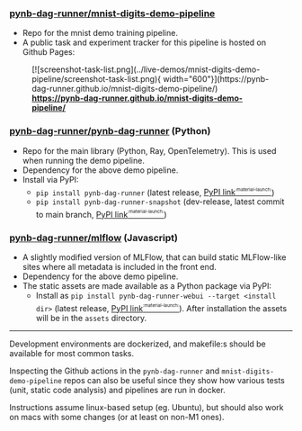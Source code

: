 ### [pynb-dag-runner/mnist-digits-demo-pipeline](https://github.com/pynb-dag-runner/mnist-digits-demo-pipeline)
 - Repo for the mnist demo training pipeline.
 - A public task and experiment tracker for this pipeline is hosted on Github Pages:
<figure markdown>
  [![screenshot-task-list.png](../live-demos/mnist-digits-demo-pipeline/screenshot-task-list.png){ width="600"}](https://pynb-dag-runner.github.io/mnist-digits-demo-pipeline/)
  <figcaption>
  <b><a href="https://pynb-dag-runner.github.io/mnist-digits-demo-pipeline/">
  https://pynb-dag-runner.github.io/mnist-digits-demo-pipeline/
  </a></b>
  </figcaption>
</figure>


### [pynb-dag-runner/pynb-dag-runner](https://github.com/pynb-dag-runner/pynb-dag-runner) (Python)
 - Repo for the main library (Python, Ray, OpenTelemetry). This is used when running the demo pipeline.
 - Dependency for the above demo pipeline.
 - Install via PyPI:
     - `pip install pynb-dag-runner` (latest release, [PyPI link<sup><sup><sub>:material-launch:</sub></sup></sup>](https://pypi.org/project/pynb-dag-runner))
     - `pip install pynb-dag-runner-snapshot` (dev-release, latest commit to main branch, [PyPI link<sup><sup><sub>:material-launch:</sub></sup></sup>](https://pypi.org/project/pynb-dag-runner-snapshot))

### [pynb-dag-runner/mlflow](https://github.com/pynb-dag-runner/mlflow) (Javascript)
 - A slightly modified version of MLFlow, that can build static MLFlow-like sites where all metadata is included in the front end.
 - Dependency for the above demo pipeline.
 - The static assets are made available as a Python package via PyPI:
     - Install as `pip install pynb-dag-runner-webui --target <install dir>` (latest release, [PyPI link<sup><sup><sub>:material-launch:</sub></sup></sup>](https://pypi.org/project/pynb-dag-runner-webui)). After installation the assets will be in the `assets` directory.

---

Development environments are dockerized, and makefile:s should be available for most common tasks.

Inspecting the Github actions in the `pynb-dag-runner` and `mnist-digits-demo-pipeline` repos can also be useful since they show how various tests (unit, static code analysis) and pipelines are run in docker.

Instructions assume linux-based setup (eg. Ubuntu), but should also work on macs with some changes (or at least on non-M1 ones).
